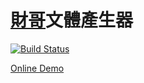 # [財哥](https://www.facebook.com/caigezhuanyebinlangtan/)文體產生器

[![Build Status](https://travis-ci.org/ajhsu/zack-essay.svg?branch=master)](https://travis-ci.org/ajhsu/zack-essay)

[Online Demo](https://asia-northeast1-zack-essay.cloudfunctions.net/convert?q=%E8%B2%A1%E5%93%A5%E7%94%A2%E7%94%9F%E5%99%A8%E5%81%9A%E5%A5%BD%E4%BA%86%E5%8F%AF%E4%BB%A5%E7%9B%B4%E6%8E%A5%E7%95%B6%E4%BD%9CAPI%E5%91%BC%E5%8F%AB)

